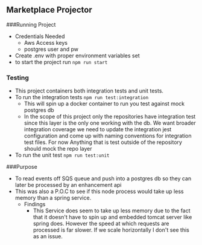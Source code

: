 Marketplace Projector
-

###Running Project
- Credentials Needed
  - Aws Access keys
  - postgres user and pw 
- Create .env with proper environment variables set
- to start the project run `npm run start`

### Testing
- This project containers both integration tests and unit tests. 
- To run the integration tests `npm run test:integration`
    - This will spin up a docker container to run you test against mock postgres db
    - In the scope of this project only the repositories have integration test since this layer 
    is the only one working with the db. We want broader integration coverage we need to update the 
    integration jest configuration and come up with naming conventions for integration test files. For 
    now Anything that is test outside of the repository should mock the repo layer
- To run the unit test `npm run test:unit`

###Purpose
- To read events off SQS queue and push into a postgres db so they can later be processed by 
an enhancement api
- This was also a P.O.C to see if this node process would take up less memory than a spring service. 
    - Findings
        - This Service does seem to take up less memory due to the fact that it doesn't have to spin
        up and embedded tomcat server like spring does. However the speed at which requests are processed is far slower.
        If we scale horizontally I don't see this as an issue. 